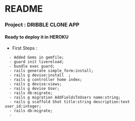 # README

### Project : DRIBBLE CLONE APP

#### Ready to deploy it in HEROKU

*  First Steps :

```
  - Added Gems in gemfile;
  - guard init livereload;
  - bundle exec guard;
  - rails generate simple_form:install;
  - rails g devise:install  ;
  - rails g controller home index;
  - rails g devise:views;
  - rails g devise User;
  - rails db:migrate;
  - rails g migration AddFieldsToUsers name:string;
  - rails g scaffold Shot title:string description:text user_id:integer;
  - rails db:migrate;
  - 

```